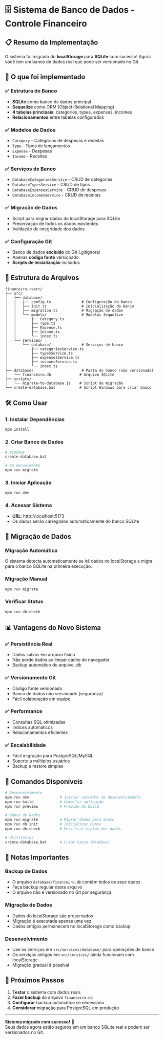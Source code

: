 # 🗄️ Sistema de Banco de Dados - Controle Financeiro

## 📋 Resumo da Implementação

O sistema foi migrado do **localStorage** para **SQLite** com sucesso! Agora você tem um banco de dados real que pode ser versionado no Git.

## 🚀 O que foi implementado

### ✅ **Estrutura do Banco**
- **SQLite** como banco de dados principal
- **Sequelize** como ORM (Object-Relational Mapping)
- **4 tabelas principais**: categories, types, expenses, incomes
- **Relacionamentos** entre tabelas configurados

### ✅ **Modelos de Dados**
- `Category` - Categorias de despesas e receitas
- `Type` - Tipos de lançamentos
- `Expense` - Despesas
- `Income` - Receitas

### ✅ **Serviços de Banco**
- `DatabaseCategoriesService` - CRUD de categorias
- `DatabaseTypesService` - CRUD de tipos
- `DatabaseExpensesService` - CRUD de despesas
- `DatabaseIncomesService` - CRUD de receitas

### ✅ **Migração de Dados**
- Script para migrar dados do localStorage para SQLite
- Preservação de todos os dados existentes
- Validação de integridade dos dados

### ✅ **Configuração Git**
- Banco de dados **excluído** do Git (.gitignore)
- Apenas **código fonte** versionado
- **Scripts de inicialização** incluídos

## 📁 Estrutura de Arquivos

```
financeiro-react/
├── src/
│   ├── database/
│   │   ├── config.ts              # Configuração do banco
│   │   ├── init.ts                # Inicialização do banco
│   │   ├── migration.ts           # Migração de dados
│   │   └── models/                # Modelos Sequelize
│   │       ├── Category.ts
│   │       ├── Type.ts
│   │       ├── Expense.ts
│   │       ├── Income.ts
│   │       └── index.ts
│   └── services/
│       └── database/              # Serviços de banco
│           ├── categoriesService.ts
│           ├── typesService.ts
│           ├── expensesService.ts
│           ├── incomesService.ts
│           └── index.ts
├── database/                      # Pasta do banco (não versionada)
│   └── financeiro.db             # Arquivo SQLite
├── scripts/
│   └── migrate-to-database.js    # Script de migração
└── create-database.bat           # Script Windows para criar banco
```

## 🛠️ Como Usar

### **1. Instalar Dependências**
```bash
npm install
```

### **2. Criar Banco de Dados**
```bash
# Windows
create-database.bat

# Ou manualmente
npm run migrate
```

### **3. Iniciar Aplicação**
```bash
npm run dev
```

### **4. Acessar Sistema**
- **URL**: http://localhost:5173
- Os dados serão carregados automaticamente do banco SQLite

## 🔄 Migração de Dados

### **Migração Automática**
O sistema detecta automaticamente se há dados no localStorage e migra para o banco SQLite na primeira execução.

### **Migração Manual**
```bash
npm run migrate
```

### **Verificar Status**
```bash
npm run db:check
```

## 📊 Vantagens do Novo Sistema

### ✅ **Persistência Real**
- Dados salvos em arquivo físico
- Não perde dados ao limpar cache do navegador
- Backup automático do arquivo .db

### ✅ **Versionamento Git**
- Código fonte versionado
- Banco de dados não versionado (segurança)
- Fácil colaboração em equipe

### ✅ **Performance**
- Consultas SQL otimizadas
- Índices automáticos
- Relacionamentos eficientes

### ✅ **Escalabilidade**
- Fácil migração para PostgreSQL/MySQL
- Suporte a múltiplos usuários
- Backup e restore simples

## 🔧 Comandos Disponíveis

```bash
# Desenvolvimento
npm run dev              # Iniciar servidor de desenvolvimento
npm run build            # Compilar aplicação
npm run preview          # Preview da build

# Banco de Dados
npm run migrate          # Migrar dados para banco
npm run db:init          # Inicializar banco
npm run db:check         # Verificar status dos dados

# Utilitários
create-database.bat      # Criar banco (Windows)
```

## 📝 Notas Importantes

### **Backup de Dados**
- O arquivo `database/financeiro.db` contém todos os seus dados
- Faça backup regular deste arquivo
- O arquivo não é versionado no Git por segurança

### **Migração de Dados**
- Dados do localStorage são preservados
- Migração é executada apenas uma vez
- Dados antigos permanecem no localStorage como backup

### **Desenvolvimento**
- Use os serviços em `src/services/database/` para operações de banco
- Os serviços antigos em `src/services/` ainda funcionam com localStorage
- Migração gradual é possível

## 🎉 Próximos Passos

1. **Testar** o sistema com dados reais
2. **Fazer backup** do arquivo `financeiro.db`
3. **Configurar** backup automático se necessário
4. **Considerar** migração para PostgreSQL em produção

---

**Sistema migrado com sucesso!** 🚀  
Seus dados agora estão seguros em um banco SQLite real e podem ser versionados no Git.
